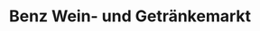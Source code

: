---
title: "Benz Wein- und Getränkemarkt"
url: /deizisau/benz-wein-und-getraenkemarkt/
shop: Getränke
---
